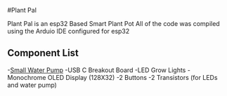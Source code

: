 #Plant Pal

Plant Pal is an esp32 Based Smart Plant Pot
All of the code was compiled using the Arduio IDE configured for esp32

## Component List

-[Small Water Pump]([https://pip.pypa.io/en/stable/](https://ae01.alicdn.com/kf/S13d096682cce42adb18643b46f7653ebq.jpg_640x640Q90.jpg_.webp)https://ae01.alicdn.com/kf/S13d096682cce42adb18643b46f7653ebq.jpg_640x640Q90.jpg_.webp)
-USB C Breakout Board
-LED Grow Lights
-Monochrome OLED Display (128X32)
-2 Buttons
-2 Transistors (for LEDs and water pump)



